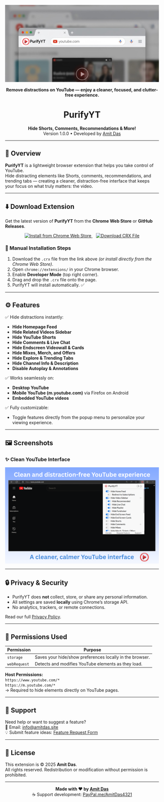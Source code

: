 <p align="center">
  <img src="screenshots/PurifyYT Banner.png" alt="PurifyYT Banner" width="800">
</p>

<p align="center">
  <b>Remove distractions on YouTube — enjoy a cleaner, focused, and clutter-free experience.</b>
</p>

<h1 align="center">PurifyYT</h1>

<p align="center">
  <b>Hide Shorts, Comments, Recommendations & More!</b><br>
  Version 1.0.0 • Developed by <a href="https://amitdas.site">Amit Das</a>
</p>

---

## 🧩 Overview

**PurifyYT** is a lightweight browser extension that helps you take control of YouTube.  
Hide distracting elements like Shorts, comments, recommendations, and trending tabs — creating a cleaner, distraction-free interface that keeps your focus on what truly matters: the video.

---

## ⬇️ Download Extension

Get the latest version of **PurifyYT** from the **Chrome Web Store** or **GitHub Releases**.

<p align="center">
  <!-- Chrome Web Store Button -->
  <a href="https://chromewebstore.google.com/detail/begknmegcjjffapoeggcgckfnkeemkjc" target="_blank">
    <img src="https://img.shields.io/badge/Install%20from%20Chrome%20Web%20Store-4285F4?style=for-the-badge&logo=google-chrome&logoColor=white" alt="Install from Chrome Web Store">
  </a>
  &nbsp;&nbsp;
  <!-- GitHub Download Button -->
  <a href="https://github.com/AmitDas4321/PurifyYT/releases/download/v1.0.0/PurifyYT.crx">
    <img src="https://img.shields.io/badge/⬇️_Download_CRX_File-006C9C?style=for-the-badge&logo=github&logoColor=white" alt="Download CRX File">
  </a>
</p>

### 🧭 Manual Installation Steps
1. Download the `.crx` file from the link above *(or install directly from the Chrome Web Store)*.  
2. Open `chrome://extensions/` in your Chrome browser.  
3. Enable **Developer Mode** (top right corner).  
4. Drag and drop the `.crx` file onto the page.  
5. PurifyYT will install automatically. ✅

---

## ⚙️ Features

✅ Hide distractions instantly:
- **Hide Homepage Feed**
- **Hide Related Videos Sidebar**
- **Hide YouTube Shorts**
- **Hide Comments & Live Chat**
- **Hide Endscreen Videowall & Cards**
- **Hide Mixes, Merch, and Offers**
- **Hide Explore & Trending Tabs**
- **Hide Channel Info & Description**
- **Disable Autoplay & Annotations**

✅ Works seamlessly on:
- **Desktop YouTube**
- **Mobile YouTube (m.youtube.com)** via Firefox on Android
- **Embedded YouTube videos**

✅ Fully customizable:
- Toggle features directly from the popup menu to personalize your viewing experience.

---

## 🖼️ Screenshots

### ✨ Clean YouTube Interface
<p align="center"><img src="screenshots/Clean.png" alt="Clean YouTube Interface" width="800"/></p>

---

## 🔒 Privacy & Security

- PurifyYT does **not** collect, store, or share any personal information.  
- All settings are saved **locally** using Chrome’s storage API.  
- No analytics, trackers, or remote connections.  

Read our full [Privacy Policy](https://github.com/AmitDas4321/PurifyYT/blob/main/PRIVACY.md).

---

## 🧰 Permissions Used

| Permission | Purpose |
|-------------|----------|
| `storage` | Saves your hide/show preferences locally in the browser. |
| `webRequest` | Detects and modifies YouTube elements as they load. |

**Host Permissions:**  
`https://www.youtube.com/*`  
`https://m.youtube.com/*`  
→ Required to hide elements directly on YouTube pages.

---

## 💬 Support

Need help or want to suggest a feature?  
📧 Email: [info@amitdas.site](mailto:info@amitdas.site)  
💡 Submit feature ideas: [Feature Request Form](https://forms.gle/y644mkWyZjyzTex69)

---

## 📜 License

This extension is © 2025 **Amit Das**.  
All rights reserved. Redistribution or modification without permission is prohibited.

---

<p align="center">
  <b>Made with ❤️ by <a href="https://amitdas.site">Amit Das</a></b><br>
  ☕ Support development: <a href="https://paypal.me/AmitDas4321">PayPal.me/AmitDas4321</a>
</p>
